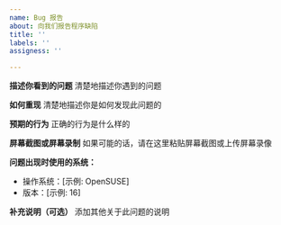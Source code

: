 ```yaml
---
name: Bug 报告
about: 向我们报告程序缺陷
title: ''
labels: ''
assigness: ''

---
```


**描述你看到的问题**
清楚地描述你遇到的问题

**如何重现**
清楚地描述你是如何发现此问题的

**预期的行为**
正确的行为是什么样的

**屏幕截图或屏幕录制**
如果可能的话，请在这里粘贴屏幕截图或上传屏幕录像

**问题出现时使用的系统：**
 - 操作系统：[示例: OpenSUSE]
 - 版本：[示例: 16]

**补充说明（可选）**
添加其他关于此问题的说明